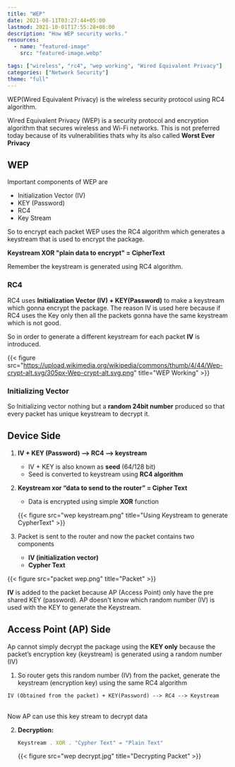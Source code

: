 ```yaml
---
title: "WEP"
date: 2021-08-11T03:27:44+05:00
lastmod: 2021-10-01T17:55:28+08:00
description: "How WEP security works."
resources:
  - name: "featured-image"
    src: "featured-image.webp"

tags: ["wireless", "rc4", "wep working", "Wired Equivalent Privacy"]
categories: ["Network Security"]
theme: "full"
---
```


WEP(Wired Equivalent Privacy) is the wireless security protocol using RC4 algorithm.

<!--more-->

Wired Equivalent Privacy (WEP) is a security protocol and encryption algorithm that secures wireless and Wi-Fi networks. This is not preferred today because of its vulnerabilities thats why its also called **Worst Ever Privacy**

## WEP

Important components of WEP are

- Initialization Vector (IV)
- KEY (Password)
- RC4
- Key Stream

So to encrypt each packet WEP uses the RC4 algorithm which generates a keystream that is used to encrypt the package.

**Keystream XOR "plain data to encrypt" = CipherText**

Remember the keystream is generated using RC4 algorithm.

### RC4

RC4 uses **Initialization Vector (IV) + KEY(Password)** to make a keystream which gonna encrypt the package. The reason IV is used here because if RC4 uses the Key only then all the packets gonna have the same keystream which is not good.

So in order to generate a different keystream for each packet **IV** is introduced.

{{< figure src="https://upload.wikimedia.org/wikipedia/commons/thumb/4/44/Wep-crypt-alt.svg/305px-Wep-crypt-alt.svg.png" title="WEP Working" >}}

### Initializing Vector

So Initializing vector nothing but a **random 24bit number** produced so that every packet has unique keystream to decrypt it.

## Device Side

1. **IV + KEY (Password) --> RC4 --> keystream**

   - IV + KEY is also known as **seed** (64/128 bit)
   - Seed is converted to keystream using **RC4 algorithm**

1. **Keystream xor “data to send to the router” = Cipher Text**

   - Data is encrypted using simple **XOR** function

   {{< figure src="wep keystream.png" title="Using Keystream to generate CypherText" >}}

1. Packet is sent to the router and now the packet contains two components
   - **IV (initialization vector)**
   - **Cypher Text**

{{< figure src="packet wep.png" title="Packet" >}}

**IV** is added to the packet because AP (Access Point) only have the pre shared KEY (password). AP doesn't know which random number (IV) is used with the KEY to generate the Keystream.

## Access Point (AP) Side

Ap cannot simply decrypt the package using the **KEY only** because the packet’s encryption key (keystream) is generated using a random number (IV)

1. So router gets this random number (IV) from the packet, generate the keystream (encryption key) using the same RC4 algorithm <br>

```
IV (Obtained from the packet) + KEY(Password) --> RC4 --> Keystream
```

<br>
  Now AP can use this key stream to decrypt data

2. **Decryption:**
   ```javascript
   Keystream . XOR . "Cypher Text" = "Plain Text"
   ```
   {{< figure src="wep decrypt.jpg" title="Decrypting Packet" >}}
